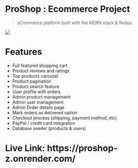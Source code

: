 <h1>ProShop : Ecommerce Project</h1>
<blockquote>
<p dir="auto">eCommerce platform built with the MERN stack &amp; Redux.</p>
</blockquote>
<img src="https://raw.githubusercontent.com/bradtraversy/proshop-v2/main/frontend/public/images/screens.png" style="max-width: 100%;">

<h1>Features</h1>
<ul dir="auto">
<li>Full featured shopping cart</li>
<li>Product reviews and ratings</li>
<li>Top products carousel</li>
<li>Product pagination</li>
<li>Product search feature</li>
<li>User profile with orders</li>
<li>Admin product management</li>
<li>Admin user management</li>
<li>Admin Order details page</li>
<li>Mark orders as delivered option</li>
<li>Checkout process (shipping, payment method, etc)</li>
<li>PayPal / credit card integration</li>
<li>Database seeder (products &amp; users)</li>
</ul>

<h1>Live Link: https://proshop-z.onrender.com/</h1>
